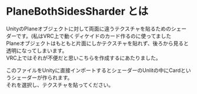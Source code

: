 # PlaneBothSidesSharder とは

UnityのPlaneオブジェクトに対して両面に違うテクスチャを貼るためのシェーダーです。(私はVRC上で動くディケイドのカード作るのに使ってました  
Planeオブジェクトはもともと片面にしかテクスチャを貼れず、後ろから見ると透明になってしまいます。  
VRC上ではそれが不便だと思いこちらを作成するにあたりました。  

このファイルをUnityに直接インポートするとシェーダーのUnlitの中にCardというシェーダーが作られます。  
それを選択し、テクスチャを貼ってください。  
